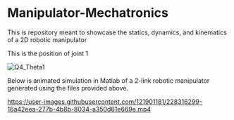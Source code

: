 # Manipulator-Mechatronics
This is repository meant to showcase the statics, dynamics, and kinematics of a 2D robotic manipulator

This is the position of joint 1

![Q4_Theta1](https://user-images.githubusercontent.com/121901181/228431387-209df7f1-5b48-44cf-b15c-abb496460866.jpg)

Below is animated simulation in Matlab of a 2-link robotic manipulator generated using the files provided above.

https://user-images.githubusercontent.com/121901181/228316299-16a42eea-277b-4b8b-8034-a350d61e669e.mp4
